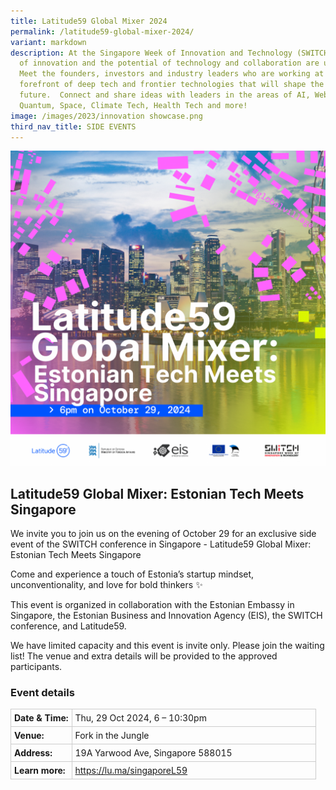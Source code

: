 ```yaml
---
title: Latitude59 Global Mixer 2024
permalink: /latitude59-global-mixer-2024/
variant: markdown
description: At the Singapore Week of Innovation and Technology (SWITCH) sparks
  of innovation and the potential of technology and collaboration are unleashed.
  Meet the founders, investors and industry leaders who are working at the
  forefront of deep tech and frontier technologies that will shape the
  future.  Connect and share ideas with leaders in the areas of AI, Web3,
  Quantum, Space, Climate Tech, Health Tech and more!
image: /images/2023/innovation showcase.png
third_nav_title: SIDE EVENTS
---
```

![Graphic with text: Latitude59 Global Mixer: Estonian Tech Meets Singapore](/images/2024/Graphics_Side_Events/2024_side_event_latitude59.png)

##  Latitude59 Global Mixer: Estonian Tech Meets Singapore
We invite you to join us on the evening of October 29 for an exclusive side event of the SWITCH conference in Singapore - Latitude59 Global Mixer: Estonian Tech Meets Singapore

Come and experience a touch of Estonia’s startup mindset, unconventionality, and love for bold thinkers ✨

This event is organized in collaboration with the Estonian Embassy in Singapore, the Estonian Business and Innovation Agency (EIS), the SWITCH conference, and Latitude59.

We have limited capacity and this event is invite only. Please join the waiting list! The venue and extra details will be provided to the approved participants.

### Event details
<table style="border-collapse: collapse; width: 100%;">
      <tbody><tr>
        <td style="width: 20%; border: 1px solid #CCCCCC; padding: 5px; font-weight: bold; text-align: left; vertical-align: middle;">Date &amp; Time:</td>
        <td style="border: 1px solid #CCCCCC; padding: 5px; text-align: left; vertical-align: middle;">Thu, 29 Oct 2024, 6 – 10:30pm</td>
      </tr>
      <tr>
        <td style="width: 20%; border: 1px solid #CCCCCC; padding: 5px; font-weight: bold; text-align: left; vertical-align: middle;">Venue:</td>
        <td style="border: 1px solid #CCCCCC; padding: 5px; text-align: left; vertical-align: middle;">Fork in the Jungle</td>
      </tr>
      <tr>
        <td style="width: 20%; border: 1px solid #CCCCCC; padding: 5px; font-weight: bold; text-align: left; vertical-align: middle;">Address:</td>
        <td style="border: 1px solid #CCCCCC; padding: 5px; text-align: left; vertical-align: middle;">19A Yarwood Ave, Singapore 588015</td>
      </tr>
      <tr>
        <td style="width: 20%; border: 1px solid #CCCCCC; padding: 5px; font-weight: bold; text-align: left; vertical-align: middle;">Learn more:</td>
        <td style="border: 1px solid #CCCCCC; padding: 5px; text-align: left; vertical-align: middle;"><a target="_blank" href="https://lu.ma/singaporeL59">https://lu.ma/singaporeL59</a></td>
      </tr>
    </tbody></table>

